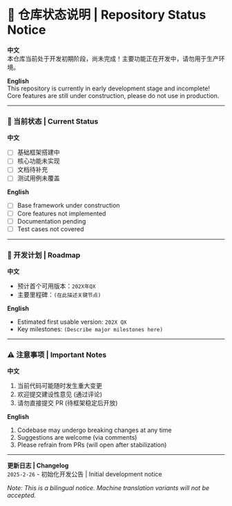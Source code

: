 # 🚧 仓库状态说明 | Repository Status Notice

**中文**  
本仓库当前处于开发初期阶段，尚未完成！主要功能正在开发中，请勿用于生产环境。

**English**  
This repository is currently in early development stage and incomplete! Core features are still under construction, please do not use in production.

---

### 📌 当前状态 | Current Status
**中文**
- [ ] 基础框架搭建中
- [ ] 核心功能未实现
- [ ] 文档待补充
- [ ] 测试用例未覆盖

**English**
- [ ] Base framework under construction
- [ ] Core features not implemented
- [ ] Documentation pending
- [ ] Test cases not covered

---

### 📅 开发计划 | Roadmap
**中文**
- 预计首个可用版本：`202X年QX`
- 主要里程碑：`(在此描述关键节点)`

**English**
- Estimated first usable version: `202X QX`
- Key milestones: `(Describe major milestones here)`

---

### ⚠️ 注意事项 | Important Notes
**中文**
1. 当前代码可能随时发生重大变更
2. 欢迎提交建设性意见 (通过评论)
3. 请勿直接提交 PR (待框架稳定后开放)

**English**
1. Codebase may undergo breaking changes at any time
2. Suggestions are welcome (via comments)
3. Please refrain from PRs (will open after stabilization)

---

**更新日志 | Changelog**  
`2025-2-26` - 初始化开发公告 | Initial development notice

*Note: This is a bilingual notice. Machine translation variants will not be accepted.*